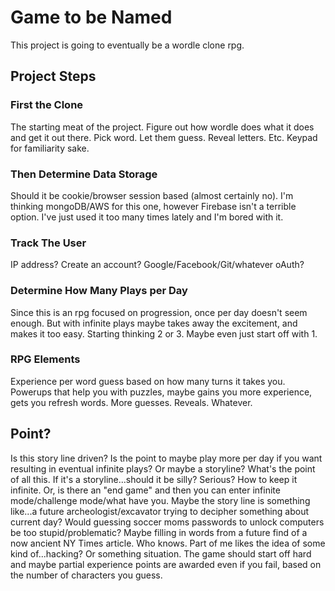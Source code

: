 # Game to be Named

This project is going to eventually be a wordle clone rpg. 

## Project Steps

### First the Clone

The starting meat of the project. Figure out how wordle does what it does and get it out there. Pick word. Let them guess. Reveal letters. Etc. Keypad for familiarity sake.

### Then Determine Data Storage

Should it be cookie/browser session based (almost certainly no). I'm thinking mongoDB/AWS for this one, however Firebase isn't a terrible option. I've just used it too many times lately and I'm bored with it. 

### Track The User

IP address? Create an account? Google/Facebook/Git/whatever oAuth?

### Determine How Many Plays per Day

Since this is an rpg focused on progression, once per day doesn't seem enough. But with infinite plays maybe takes away the excitement, and makes it too easy. Starting thinking 2 or 3. Maybe even just start off with 1. 

### RPG Elements

Experience per word guess based on how many turns it takes you. Powerups that help you with puzzles, maybe gains you more experience, gets you refresh words. More guesses. Reveals. Whatever. 

## Point?

Is this story line driven? Is the point to maybe play more per day if you want resulting in eventual infinite plays? Or maybe
a storyline? What's the point of all this. If it's a storyline...should it be silly? Serious? How to keep it infinite. Or, is there an "end game" and then you can enter infinite mode/challenge mode/what have you. Maybe the story line is something like...a future archeologist/excavator trying to decipher something about current day? Would
guessing soccer moms passwords to unlock computers be too stupid/problematic? Maybe filling in words from a future find of a now ancient NY Times article. Who knows. Part of me likes the idea of some kind of...hacking? Or something situation. The game should start off hard and maybe partial experience points are awarded even if you fail, based on the number of characters you guess.
